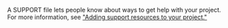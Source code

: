 A SUPPORT file lets people know about ways to get help with your project. For more information, see ["Adding support resources to your project."](https://docs.github.com/en/articles/adding-support-resources-to-your-project)
